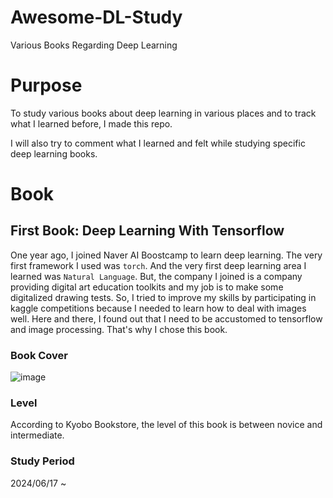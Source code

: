 # Awesome-DL-Study
Various Books Regarding Deep Learning

# Purpose
To study various books about deep learning in various places and to track what I learned before, I made this repo. 

I will also try to comment what I learned and felt while studying specific deep learning books.

# Book
## First Book: Deep Learning With Tensorflow
One year ago, I joined Naver AI Boostcamp to learn deep learning. 
The very first framework I used was `torch`. 
And the very first deep learning area I learned was `Natural Language`.
But, the company I joined is a company providing digital art education toolkits and my job is to make some digitalized drawing tests.
So, I tried to improve my skills by participating in kaggle competitions because I needed to learn how to deal with images well.
Here and there, I found out that I need to be accustomed to tensorflow and image processing.
That's why I chose this book.

### Book Cover
![image](https://github.com/Minwoo0206/Awesome-DL-Study/assets/74582277/cf57106f-83f0-4fb8-a2b9-cf21e1118047)

### Level
According to Kyobo Bookstore, the level of this book is between novice and intermediate.

### Study Period
2024/06/17 ~ 
